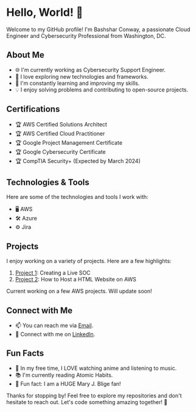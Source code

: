 # Hello, World! 👋

Welcome to my GitHub profile! I'm Bashshar Conway, a passionate Cloud Engineer and Cybersecurity Professional from Washington, DC. 

## About Me

- 🌐 I'm currently working as Cybersecurity Support Engineer.
- 🚀 I love exploring new technologies and frameworks.
- 🌱 I'm constantly learning and improving my skills.
- 💡 I enjoy solving problems and contributing to open-source projects.

## Certifications

- 🏆 AWS Certified Solutions Architect
- 🏆 AWS Certified Cloud Practitioner
- 🏆 Google Project Management Certificate
- 🏆 Google Cybersecurity Certificate
- 🏆 CompTIA Security+ (Expected by March 2024)

## Technologies & Tools

Here are some of the technologies and tools I work with:

- 🖥️ AWS
- 🛠️ Azure
- ⚙️ Jira

## Projects

I enjoy working on a variety of projects. Here are a few highlights:

1. [Project 1](https://github.com/bconway1906/CLOUD-SOC-HONEYNET): Creating a Live SOC
2. [Project 2](https://github.com/bconway1906/Host-HTML-Website-on-AWS): How to Host a HTML Website on AWS

Current working on a few AWS projects. Will update soon!

## Connect with Me

- 📫 You can reach me via [Email](bashsharc@outlook.com).
- 🔗 Connect with me on [LinkedIn](https://www.linkedin.com/in/bashshar-c-257755267/).

## Fun Facts

- 🎸 In my free time, I LOVE watching anime and listening to music.
- 📚 I'm currently reading Atomic Habits.
- 🎨 Fun fact: I am a HUGE Mary J. Blige fan!

Thanks for stopping by! Feel free to explore my repositories and don't hesitate to reach out. Let's code something amazing together! 🚀
